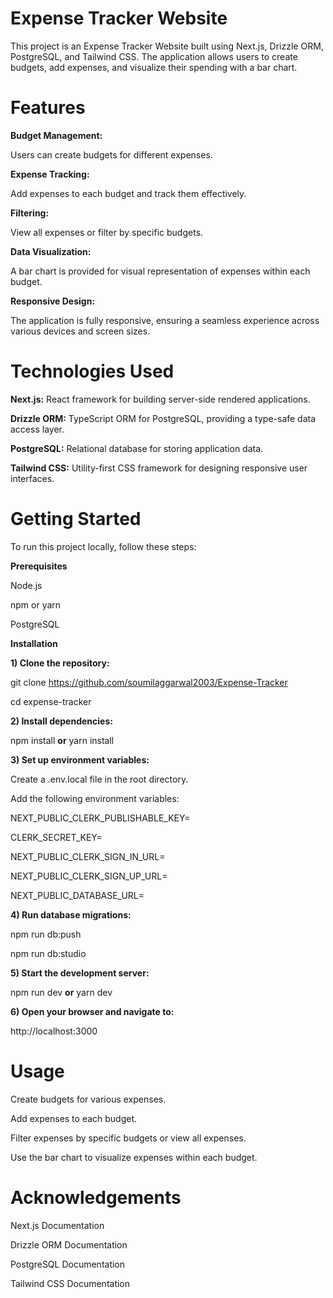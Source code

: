 # Expense Tracker Website
This project is an Expense Tracker Website built using Next.js, Drizzle ORM, PostgreSQL, and Tailwind CSS. The application allows users to create budgets, add expenses, and visualize their spending with a bar chart.

# Features
**Budget Management:** 

Users can create budgets for different expenses.

**Expense Tracking:** 

Add expenses to each budget and track them effectively.

**Filtering:** 

View all expenses or filter by specific budgets.

**Data Visualization:** 

A bar chart is provided for visual representation of expenses within each budget.

**Responsive Design:** 

The application is fully responsive, ensuring a seamless experience across various devices and screen sizes.

# Technologies Used

**Next.js:** React framework for building server-side rendered applications.

**Drizzle ORM:** TypeScript ORM for PostgreSQL, providing a type-safe data access layer.

**PostgreSQL:** Relational database for storing application data.

**Tailwind CSS:** Utility-first CSS framework for designing responsive user interfaces.

# Getting Started
To run this project locally, follow these steps:

**Prerequisites**

Node.js

npm or yarn

PostgreSQL

**Installation**

**1) Clone the repository:**

git clone https://github.com/soumilaggarwal2003/Expense-Tracker

cd expense-tracker

**2) Install dependencies:**

npm install
**or**
yarn install

**3) Set up environment variables:**

Create a .env.local file in the root directory.

Add the following environment variables:

NEXT_PUBLIC_CLERK_PUBLISHABLE_KEY=

CLERK_SECRET_KEY=

NEXT_PUBLIC_CLERK_SIGN_IN_URL=

NEXT_PUBLIC_CLERK_SIGN_UP_URL=

NEXT_PUBLIC_DATABASE_URL=

**4) Run database migrations:**

npm run db:push

npm run db:studio

**5) Start the development server:**

npm run dev
**or**
yarn dev

**6) Open your browser and navigate to:**

http://localhost:3000

# Usage

Create budgets for various expenses.

Add expenses to each budget.

Filter expenses by specific budgets or view all expenses.

Use the bar chart to visualize expenses within each budget.

# Acknowledgements
Next.js Documentation

Drizzle ORM Documentation

PostgreSQL Documentation

Tailwind CSS Documentation
